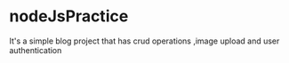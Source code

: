 # nodeJsPractice
It's a simple blog project 
that has crud operations ,image upload and user authentication 


